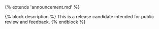 {% extends 'announcement.md' %}

{% block description %}
This is a release candidate intended for public review and feedback.
{% endblock %}